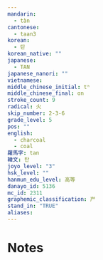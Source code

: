 ```yaml
---
mandarin:
  - tàn
cantonese:
  - taan3
korean:
  - 탄
korean_native: ""
japanese:
  - TAN
japanese_nanori: ""
vietnamese:
middle_chinese_initial: tʰ
middle_chinese_final: ɑn
stroke_count: 9
radical: 火
skip_number: 2-3-6
grade_level: 5
pos: ""
english:
  - charcoal
  - coal
羅馬字: tan
韓文: 탄
joyo_level: "3"
hsk_level: ""
hanmun_edu_level: 高等
danayo_id: 5136
mc_id: 2311
graphemic_classification: 屵
stand_in: "TRUE"
aliases:
---
```


# Notes
